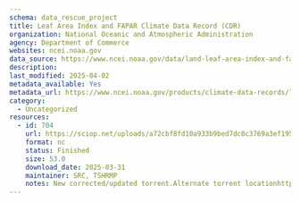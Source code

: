 ```yaml
---
schema: data_rescue_project 
title: Leaf Area Index and FAPAR Climate Data Record (CDR)
organization: National Oceanic and Atmospheric Administration
agency: Department of Commerce
websites: ncei.noaa.gov
data_source: https://www.ncei.noaa.gov/data/land-leaf-area-index-and-fapar/
description: 
last_modified: 2025-04-02
metadata_available: Yes
metadata_url: https://www.ncei.noaa.gov/products/climate-data-records/leaf-area-index-and-fapar
category:
  - Uncategorized
resources:
  - id: 704
    url: https://sciop.net/uploads/a72cbf8fd10a933b9bed7dc0c3769a3ef195c23a
    format: nc
    status: Finished
    size: 53.0
    download_date: 2025-03-31
    maintainer: SRC, TSHRMP
    notes: New corrected/updated torrent.Alternate torrent locationhttps//academictorrents.com/details/a72cbf8fd10a933b9bed7dc0c3769a3ef195c23a
---
```

